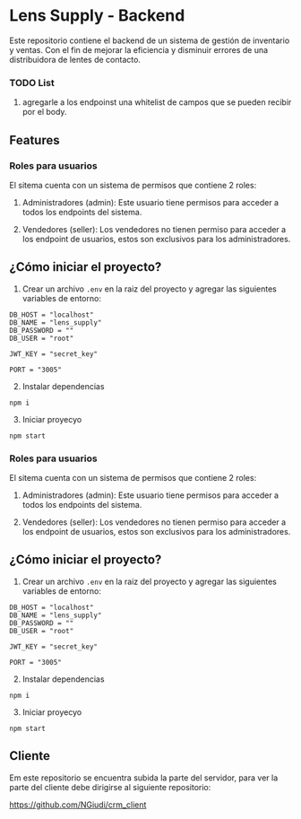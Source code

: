 # Lens Supply - Backend

Este repositorio contiene el backend de un sistema de gestión de inventario y ventas. Con el fin de mejorar la eficiencia y disminuir errores de una distribuidora de lentes de contacto.

### TODO List

1. agregarle a los endpoinst una whitelist de campos que se pueden recibir por el body.

## Features

### Roles para usuarios
El sitema cuenta con un sistema de permisos que contiene 2 roles:

1. Administradores (admin): Este usuario tiene permisos para acceder a todos los endpoints del sistema.

2. Vendedores (seller): Los vendedores no tienen permiso para acceder a los endpoint de usuarios, estos son exclusivos para los administradores.

## ¿Cómo iniciar el proyecto?

1. Crear un archivo `.env` en la raiz del proyecto y agregar las siguientes variables de entorno:

```
DB_HOST = "localhost"
DB_NAME = "lens_supply"
DB_PASSWORD = ""
DB_USER = "root"

JWT_KEY = "secret_key"

PORT = "3005"
```

2. Instalar dependencias

```
npm i
```

3. Iniciar proyecyo

```
npm start
```

### Roles para usuarios
El sitema cuenta con un sistema de permisos que contiene 2 roles:

1. Administradores (admin): Este usuario tiene permisos para acceder a todos los endpoints del sistema.

2. Vendedores (seller): Los vendedores no tienen permiso para acceder a los endpoint de usuarios, estos son exclusivos para los administradores.

## ¿Cómo iniciar el proyecto?

1. Crear un archivo `.env` en la raiz del proyecto y agregar las siguientes variables de entorno:

```
DB_HOST = "localhost"
DB_NAME = "lens_supply"
DB_PASSWORD = ""
DB_USER = "root"

JWT_KEY = "secret_key"

PORT = "3005"
```

2. Instalar dependencias

```
npm i
```

3. Iniciar proyecyo

```
npm start
```

## Cliente

Em este repositorio se encuentra subida la parte del servidor, para ver la parte del cliente debe dirigirse al siguiente repositorio:

https://github.com/NGiudi/crm_client
